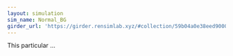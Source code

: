 ```yaml
---
layout: simulation
sim_name: Normal_BG
girder_url: 'https://girder.rensimlab.xyz/#collection/59b04a0e38eed90001dcc45b/folder/5a83276d9f31db000178048a'
---
```


This particular ...
